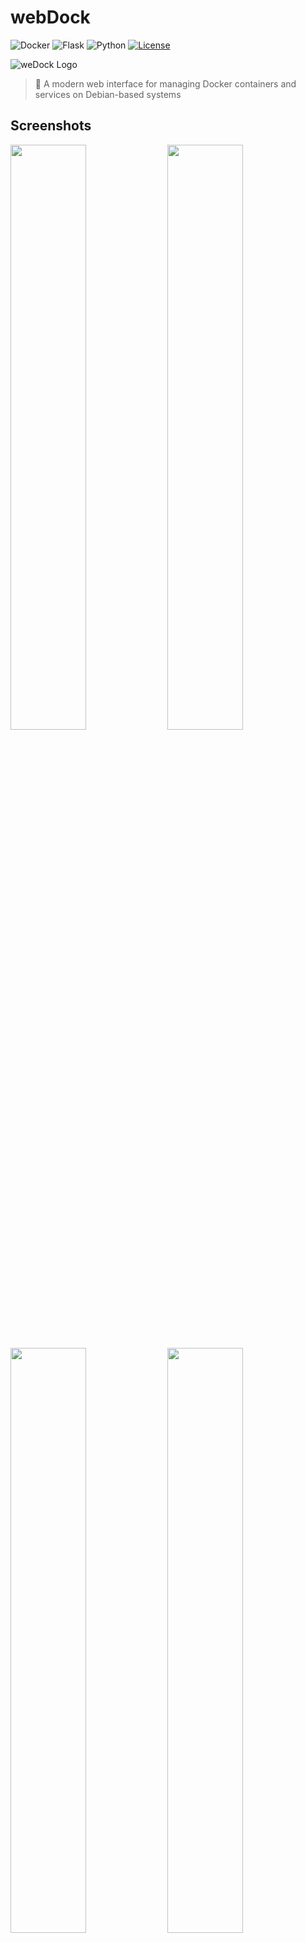 # webDock

![Docker](https://img.shields.io/badge/docker-%230db7ed.svg?style=for-the-badge&logo=docker&logoColor=white)
![Flask](https://img.shields.io/badge/flask-%23000.svg?style=for-the-badge&logo=flask&logoColor=white)
![Python](https://img.shields.io/badge/python-3670A0?style=for-the-badge&logo=python&logoColor=ffdd54)
[![License](https://img.shields.io/github/license/BangerTech/webDock?style=for-the-badge)](LICENSE)

![weDock Logo](images/webdock-logo.png)

> 🐳 A modern web interface for managing Docker containers and services on Debian-based systems

## Screenshots

<img src="images/screenshots/dashboard-light.png" width="49%" /> <img src="images/screenshots/dashboard-dark.png" width="49%" />

<img src="images/screenshots/status.png" width="49%" /> <img src="images/screenshots/special.png" width="49%" />

## Table of Contents
- [What is webDock?](#what-is-webdock)
- [Setup & Requirements](#setup--requirements)
- [Usage](#usage)
- [Support / Feedback](#support--feedback)
- [Contributing](#contributing)
- [Sponsorship](#sponsorship)

## What is webDock?
webDock is a powerful tool for managing and installing software on Debian-based systems. It provides a user-friendly interface for managing Docker containers and other software solutions.

### Features
- 🚀 One-click container deployment
- 🔄 Automatic container updates
- 📊 System monitoring and statistics
- 🌙 Dark/Light theme support
- 🔧 Easy configuration management
- 📱 Responsive design
- 🖥️ SSH Terminal access
- 📁 SFTP File Explorer
- ⏰ Cron Job Editor for automated system shutdown/wakeup

### Supported Containers
1. **openHAB** - Open Home Automation Bus
2. **Home Assistant** - Open-source home automation platform
3. **HomeBridge** - HomeKit support for non-native devices
4. **RaspberryMatic** - Homematic central control unit
5. **Zigbee2MQTT** - Zigbee devices to MQTT bridge
6. **MQTT Broker** - Message broker for IoT communication
7. **Dockge** - Docker compose stack manager
8. **Portainer** - Container management UI
9. **Grafana** - Analytics and monitoring platform
10. **InfluxDB** - Time series database
11. **Code Server** - VS Code in the browser
12. **File Browser** - Web-based file manager
13. **WatchYourLAN** - Network device monitoring
14. **WhatsUpDocker** - Docker container monitoring
15. **Frontail** - Web-based log viewer
16. **Node Exporter** - Hardware and OS metrics exporter
17. **Prometheus** - Monitoring and alerting toolkit

## Technologies
- Python 3.9+
- Flask web framework
- Docker & Docker Compose
- JavaScript (ES6+)
- YAML for configuration

## Setup & Requirements
- **sudo** should be installed
- **$USER** needs to be a member of the _sudo_ group
- Add **%sudo  ALL=(ALL) NOPASSWD:ALL** with _visudo_
- Docker + Docker-Compose are **required** for all container-based programs

## Usage

### For X86 Systems:
1. Navigate to your home directory:
   ```bash
   cd $HOME
   ```
2. Download the setup script:
   ```bash
   sudo wget https://raw.githubusercontent.com/BangerTech/webDock/main/setup_webui.sh
   ```
3. Make the script executable:
   ```bash
   sudo chmod +x setup_webui.sh
   ```
4. Run the setup script:
   ```bash
   sh setup_webui.sh
   ```
5. Pick a program and follow the steps presented by the tool.

## Support / Feedback
Any bugs or feature requests? Contact me [here](https://github.com/bangertech) or click on the "Issues" tab in the GitHub repository!

## Contributing
Fork the repository and create pull requests.

## Sponsorship

<a href="https://www.paypal.com/cgi-bin/webscr?cmd=_s-xclick&hosted_button_id=FD26FHKRWS3US" target="_blank"><img src="https://pics.paypal.com/00/s/N2EwMzk4NzUtOTQ4Yy00Yjc4LWIwYmUtMTA3MWExNWIzYzMz/file.PNG" alt="SUPPORT" height="51"></a>

## Keywords
`docker-management` `container-management` `web-ui` `docker-compose` `system-monitoring` 
`home-automation` `iot` `smart-home` `monitoring` `dashboard` `debian` `raspberry-pi` 
